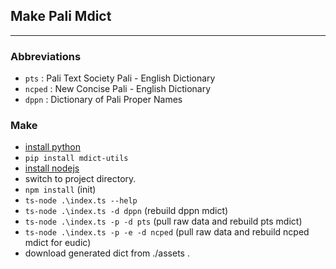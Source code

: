 ## Make Pali Mdict 
---
### Abbreviations
- `pts` : Pali Text Society Pali - English Dictionary
- `ncped` : New Concise Pali - English Dictionary
- `dppn` : Dictionary of Pali Proper Names

### Make
- [install python](https://www.python.org)
- `pip install mdict-utils`
- [install nodejs](https://nodejs.org)
- switch to project directory.
- `npm install` (init)
- `ts-node .\index.ts --help`
- `ts-node .\index.ts -d dppn` (rebuild dppn mdict)
- `ts-node .\index.ts -p -d pts` (pull raw data and rebuild pts mdict)
- `ts-node .\index.ts -p -e -d ncped` (pull raw data and rebuild ncped mdict for eudic)
- download generated dict from ./assets .
